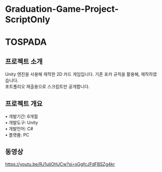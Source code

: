 # Graduation-Game-Project-ScriptOnly
# TOSPADA

## 프로젝트 소개
Unity 엔진을 사용해 제작한 2D 카드 게임입니다. 기존 포커 규칙을 활용해, 제작하였습니다.<br/>
포트폴리오 제출용으로 스크립트만 공개합니다.

## 프로젝트 개요<br/>
• 개발기간: 6개월<br/>
• 개발도구: Unity<br/>
• 개발언어: C#<br/>
• 플랫폼: PC<br/>

## 동영상
https://youtu.be/RJ1uljOHJCw?si=xGgfcJFdFBSZg4kr
